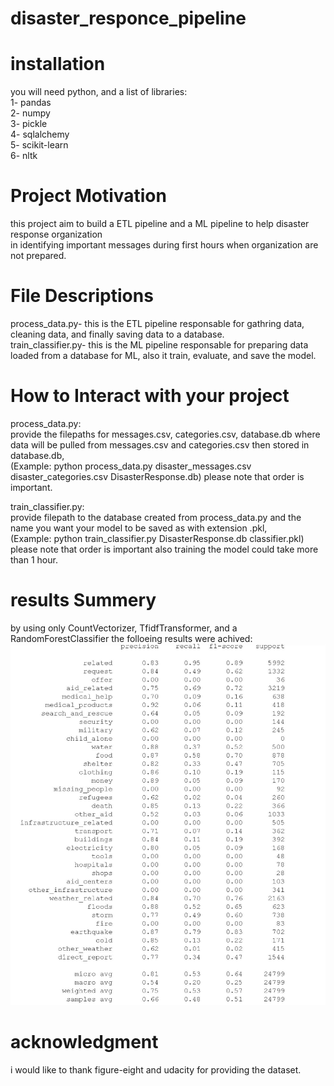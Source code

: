 # disaster_responce_pipeline  
# installation  
you will need python, and a list of libraries:  
1- pandas  
2- numpy  
3- pickle  
4- sqlalchemy  
5- scikit-learn  
6- nltk

# Project Motivation  
this project aim to build a ETL pipeline and a ML pipeline to help disaster response organization  
in identifying important messages during first hours when organization are not prepared.  
  
# File Descriptions  
process_data.py- this is the ETL pipeline responsable for gathring data, cleaning data, and finally saving data to a database.  
train_classifier.py- this is the ML pipeline responsable for preparing data loaded from a database for ML, also it train, evaluate, and save the model.  

  
# How to Interact with your project  
process_data.py:  
provide the filepaths for messages.csv, categories.csv, database.db where data will be pulled from messages.csv and categories.csv then stored in database.db,  
(Example: python process_data.py disaster_messages.csv disaster_categories.csv DisasterResponse.db) please note that order is important.  

train_classifier.py:  
provide filepath to the database created from process_data.py and the name you want your model to be saved as with extension .pkl,  
(Example: python train_classifier.py DisasterResponse.db classifier.pkl) please note that order is important also training the model could take more than 1 hour.  

# results Summery  
by using only CountVectorizer, TfidfTransformer, and a RandomForestClassifier the folloeing results were achived:  
![img](aa.JPG)


# acknowledgment  
i would like to thank figure-eight and udacity for providing the dataset.
